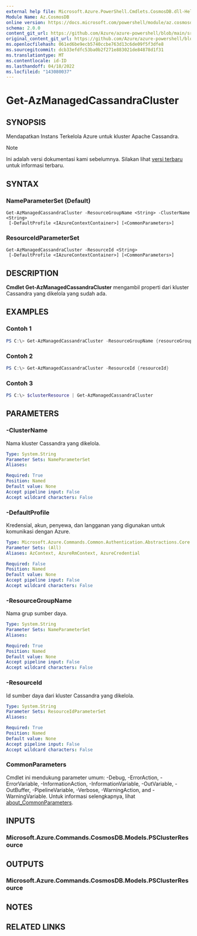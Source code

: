 ```yaml
---
external help file: Microsoft.Azure.PowerShell.Cmdlets.CosmosDB.dll-Help.xml
Module Name: Az.CosmosDB
online version: https://docs.microsoft.com/powershell/module/az.cosmosdb/get-azmanagedcassandracluster
schema: 2.0.0
content_git_url: https://github.com/Azure/azure-powershell/blob/main/src/CosmosDB/CosmosDB/help/Get-AzManagedCassandraCluster.md
original_content_git_url: https://github.com/Azure/azure-powershell/blob/main/src/CosmosDB/CosmosDB/help/Get-AzManagedCassandraCluster.md
ms.openlocfilehash: 061ed6be9ecb5740ccbe763d13c6de09f5f3dfe8
ms.sourcegitcommit: dcb33efdfc53ba0b2f271e883021de84878d1f31
ms.translationtype: MT
ms.contentlocale: id-ID
ms.lasthandoff: 04/18/2022
ms.locfileid: "143080037"
---
```

# Get-AzManagedCassandraCluster

## SYNOPSIS
Mendapatkan Instans Terkelola Azure untuk kluster Apache Cassandra.

> [!NOTE]
>Ini adalah versi dokumentasi kami sebelumnya. Silakan lihat [versi terbaru](/powershell/module/az.cosmosdb/get-azmanagedcassandracluster) untuk informasi terbaru.

## SYNTAX

### NameParameterSet (Default)
```
Get-AzManagedCassandraCluster -ResourceGroupName <String> -ClusterName <String>
 [-DefaultProfile <IAzureContextContainer>] [<CommonParameters>]
```

### ResourceIdParameterSet
```
Get-AzManagedCassandraCluster -ResourceId <String>
 [-DefaultProfile <IAzureContextContainer>] [<CommonParameters>]
```

## DESCRIPTION
**Cmdlet Get-AzManagedCassandraCluster** mengambil properti dari kluster Cassandra yang dikelola yang sudah ada.

## EXAMPLES

### Contoh 1
```powershell
PS C:\> Get-AzManagedCassandraCluster -ResourceGroupName {resourceGroupName} -ClusterName {clusterName}
```

### Contoh 2
```powershell
PS C:\> Get-AzManagedCassandraCluster -ResourceId {resourceId}
```

### Contoh 3
```powershell
PS C:\> $clusterResource | Get-AzManagedCassandraCluster
```

## PARAMETERS

### -ClusterName
Nama kluster Cassandra yang dikelola.

```yaml
Type: System.String
Parameter Sets: NameParameterSet
Aliases:

Required: True
Position: Named
Default value: None
Accept pipeline input: False
Accept wildcard characters: False
```

### -DefaultProfile
Kredensial, akun, penyewa, dan langganan yang digunakan untuk komunikasi dengan Azure.

```yaml
Type: Microsoft.Azure.Commands.Common.Authentication.Abstractions.Core.IAzureContextContainer
Parameter Sets: (All)
Aliases: AzContext, AzureRmContext, AzureCredential

Required: False
Position: Named
Default value: None
Accept pipeline input: False
Accept wildcard characters: False
```

### -ResourceGroupName
Nama grup sumber daya.

```yaml
Type: System.String
Parameter Sets: NameParameterSet
Aliases:

Required: True
Position: Named
Default value: None
Accept pipeline input: False
Accept wildcard characters: False
```

### -ResourceId
Id sumber daya dari kluster Cassandra yang dikelola.

```yaml
Type: System.String
Parameter Sets: ResourceIdParameterSet
Aliases:

Required: True
Position: Named
Default value: None
Accept pipeline input: False
Accept wildcard characters: False
```

### CommonParameters
Cmdlet ini mendukung parameter umum: -Debug, -ErrorAction, -ErrorVariable, -InformationAction, -InformationVariable, -OutVariable, -OutBuffer, -PipelineVariable, -Verbose, -WarningAction, and -WarningVariable. Untuk informasi selengkapnya, lihat [about_CommonParameters](http://go.microsoft.com/fwlink/?LinkID=113216).

## INPUTS

### Microsoft.Azure.Commands.CosmosDB.Models.PSClusterResource

## OUTPUTS

### Microsoft.Azure.Commands.CosmosDB.Models.PSClusterResource

## NOTES

## RELATED LINKS
